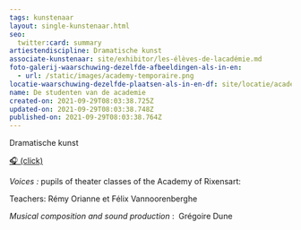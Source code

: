 ```yaml
---
tags: kunstenaar
layout: single-kunstenaar.html
seo:
  twitter:card: summary
artiestendiscipline: Dramatische kunst
associate-kunstenaar: site/exhibitor/les-élèves-de-lacadémie.md
foto-galerij-waarschuwing-dezelfde-afbeeldingen-als-in-en:
  - url: /static/images/academy-temporaire.png
locatie-waarschuwing-dezelfde-plaatsen-als-in-en-df: site/locatie/académie-des-arts-de-la-parole-de-rixensart.md
name: De studenten van de academie
created-on: 2021-09-29T08:03:38.725Z
updated-on: 2021-09-29T08:03:38.748Z
published-on: 2021-09-29T08:03:38.764Z
---
```

Dramatische kunst

[🎧    (click)](https://soundcloud.com/user-364117993/white-art-walk-rixensart-2021)

*Voices :* pupils of theater classes of the Academy of  Rixensart: 

Teachers: Rémy Orianne et Félix Vannoorenberghe 

*Musical composition and sound production* :  Grégoire Dune